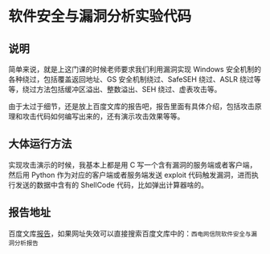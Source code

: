 # 软件安全与漏洞分析实验代码

## 说明

简单来说，就是上这门课的时候老师要求我们利用漏洞实现 Windows 安全机制的各种绕过，包括覆盖返回地址、GS 安全机制绕过、SafeSEH 绕过、ASLR 绕过等等，绕过方法包括缓冲区溢出、整数溢出、SEH 绕过、虚表攻击等。

由于太过于细节，还是放上百度文库的报告吧，报告里面有具体介绍，包括攻击原理和攻击代码如何编写出来的，还有演示攻击效果等等。

## 大体运行方法

实现攻击演示的时候，我基本上都是用 C 写一个含有漏洞的服务端或者客户端，然后用 Python 作为对应的客户端或者服务端发送 exploit 代码触发漏洞，进而执行发送的数据中含有的 ShellCode 代码，比如弹出计算器啥的。

## 报告地址

百度文库[报告](http://wenku.baidu.com/view/94c920195ef7ba0d4b733b54)，如果网址失效可以直接搜索百度文库中的：`西电网信院软件安全与漏洞分析报告`